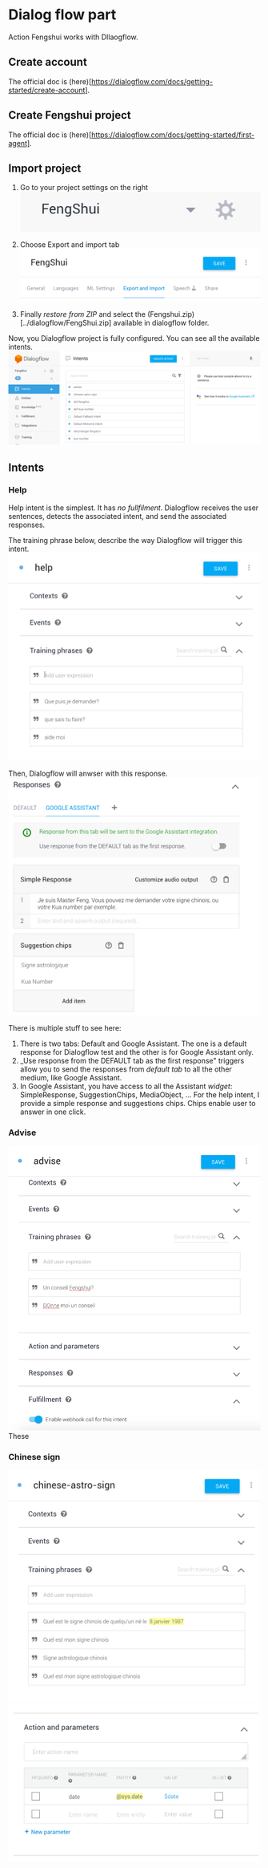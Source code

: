 # Dialog flow part
Action Fengshui works with DIlaogflow.

## Create account
The official doc is (here)[https://dialogflow.com/docs/getting-started/create-account].

## Create Fengshui project
The official doc is (here)[https://dialogflow.com/docs/getting-started/first-agent].

## Import project
1. Go to your project settings on the right
![Settings](img/settings.png)


2. Choose Export and import tab
![Import tab](img/import-tab.png)

3. Finally _restore from ZIP_ and select the (Fengshui.zip)[../dialogflow/FengShui.zip] available in dialogflow folder.

Now, you Dialogflow project is fully configured. You can see all the available intents.
![Dialogflow project](img/dialogflow_project.png)

## Intents
### Help
Help intent is the simplest. It has *no fullfilment*. Dialogflow receives the user sentences, detects the associated intent, and send the associated responses. 

The training phrase below, describe the way Dialogflow will trigger this intent. 
![Help intent](img/help-training.png)

Then, Dialogflow will anwser with this response.
![Help intent](img/help-responses.png)

There is multiple stuff to see here:
1. There is two tabs: Default and Google Assistant.
The one is a default response for Dialogflow test and the other is for Google Assistant only. 
2. _Use response from the DEFAULT tab as the first response" triggers allow you to send the responses from _default tab_ to all the other medium, like Google Assistant. 
3. In Google Assistant, you have access to all the Assistant _widget_: SimpleResponse, SuggestionChips, MediaObject, ... For the help intent, I provide a simple response and suggestions chips. Chips enable user to answer in one click. 


### Advise
![Advise intent](img/advise-intent.png)
These

### Chinese sign
![Advise intent](img/cinese-sign-intent-training.png)
![Advise intent](img/cinese-sign-intent-variable.png)
